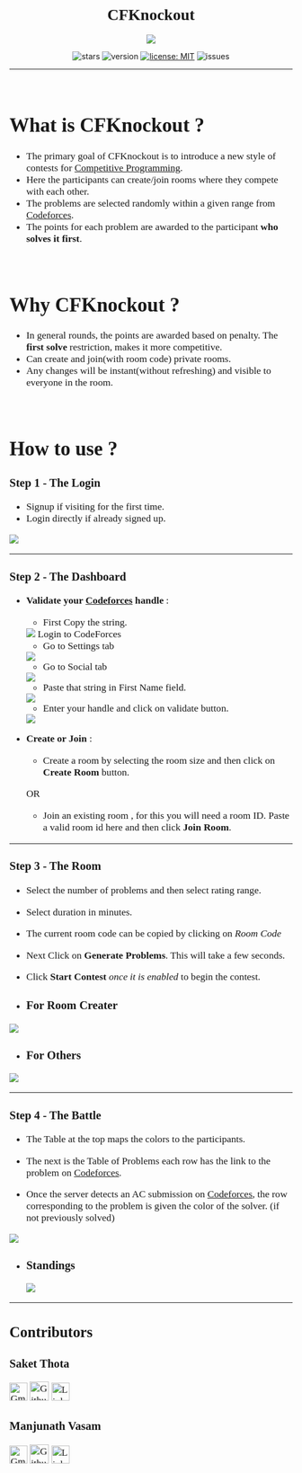 <div style="text-align:center; font-family: 'Arvo', serif;">
    <h1>CFKnockout</h1>
</div>

<div style="text-align:center"><img src="client\images\logo.png" />

![stars](https://img.shields.io/github/stars/SaketThota/CF-Knockout)
![version](https://img.shields.io/badge/version-0.0.1-blue)
[![license: MIT](https://img.shields.io/badge/License-MIT-yellow.svg)](https://github.com/SaketThota/CF-Knockout/blob/main/LICENSE.md)
![issues](https://img.shields.io/github/issues/SaketThota/CF-Knockout)
</div>

---

<br />

<div style="font-family: 'Arvo', serif; font-size: 1.1rem">

# What is CFKnockout ?

* The primary goal of CFKnockout is to introduce a new style of contests for [Competitive Programming](https://www.geeksforgeeks.org/how-to-prepare-for-competitive-programming/).
* Here the participants can create/join rooms where they compete with each other.
* The problems are selected randomly within a given range from [Codeforces](https://codeforces.com/).
* The points for each problem are awarded to the participant **who solves it first**.

<br />

# Why CFKnockout ?

* In general rounds, the points are awarded based on penalty. The **first solve** restriction, makes it more competitive.
* Can create and join(with room code) private rooms.
* Any changes will be instant(without refreshing) and visible to everyone in the room.

<br />

# How to use ?

### **Step 1 - The Login**

* Signup if visiting for the first time.
* Login directly if already signed up.
<img src="client\images\logIn.png" />

---

### **Step 2 - The Dashboard**

* **Validate your [Codeforces](https://codeforces.com/) handle** :
    * First Copy the string. 
    <img src="client\images\string.png" />
    Login to CodeForces

    * Go to Settings tab 
    <img src="client\images\settings.png" />

    * Go to Social tab
    <img src="client\images\social.png" /> 

    * Paste that string in First Name field. 
    <img src="client\images\firstname.png" />

    * Enter your handle and click on validate button.
    <img src="client\images\validate.png" />
    
* **Create or Join** :
    * Create a room by selecting the room size and then click on **Create Room** button.

    OR

    * Join an existing room , for this you will need a room ID. Paste a valid room id here and then click **Join Room**.

---

### **Step 3 - The Room**

* Select the number of problems and then select rating range.
* Select duration in minutes.
* The current room code can be copied by clicking on *Room Code*
* Next Click on **Generate Problems**. This will take a few seconds.
* Click **Start Contest** *once it is enabled* to begin the contest.

* <h3>For Room Creater</h3>
<img src="client\images\roomAdmin.png" />
    
* <h3>For Others</h3>
<img src="client\images\roomOther.PNG" />

---

### **Step 4 - The Battle**

* The Table at the top maps the colors to the participants.

* The next is the Table of Problems each row has the link to the problem on [Codeforces](https://codeforces.com/).

* Once the server detects an AC submission on [Codeforces](https://codeforces.com/), the row corresponding to the problem is given the color of the solver. (if not previously solved)
<img src="client\images\table.png" />

* <h3>Standings</h3>
    <img src="client\images\standings.png" />

---

## Contributors

### Saket Thota

[<img src="https://github.com/SaketThota/tusharnankani/blob/master/Assets/Gmail.svg" alt="Gmail logo" height="32">](mailto:saketthota98@gmail.com) [<img src="https://cdn.svgporn.com/logos/github-icon.svg" alt="Github logo" width="34">](https://github.com/SaketThota)  [<img src="https://github.com/SaketThota/tusharnankani/blob/master/Assets/Linkedin.svg" alt="Linkedin Logo" width="32">](https://www.linkedin.com/in/saket-thota-163227192/)


### Manjunath Vasam

[<img src="https://github.com/SaketThota/tusharnankani/blob/master/Assets/Gmail.svg" alt="Gmail logo" height="32">](mailto:nath.vasam@gmail.com) [<img src="https://cdn.svgporn.com/logos/github-icon.svg" alt="Github logo" width="34">](https://github.com/Manjunath0408) [<img src="https://github.com/SaketThota/tusharnankani/blob/master/Assets/Linkedin.svg" alt="Linkedin Logo" width="32">](https://www.linkedin.com/in/manjunath-vasam-7085391a5/)
